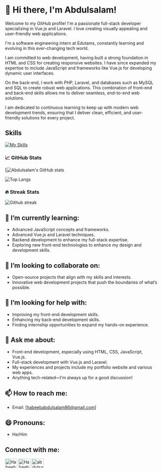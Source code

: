 # 👋 Hi there, I'm Abdulsalam! 
Welcome to my GitHub profile! I'm a passionate full-stack developer specializing in Vue.js and Laravel. I love creating visually appealing and user-friendly web applications.

I'm a software engineering intern at Edutams, constantly learning and evolving in this ever-changing tech world.

I am committed to web development, having built a strong foundation in HTML and CSS for creating responsive websites. I have since expanded my expertise to include JavaScript and frameworks like Vue.js for developing dynamic user interfaces.

On the back-end, I work with PHP, Laravel, and databases such as MySQL and SQL to create robust web applications. This combination of front-end and back-end skills allows me to deliver seamless, end-to-end web solutions.

I am dedicated to continuous learning to keep up with modern web development trends, ensuring that I deliver clean, efficient, and user-friendly solutions for every project.

## Skills
[![My Skills](https://skillicons.dev/icons?i=js,html,css,bootstrap,vue,php,laravel,stackoverflow,vite,postman,vscode,linkedin,git,github,figma&theme=dark)](https://skillicons.dev)

### 📈 GitHub Stats
[![Abdulsalam's GitHub stats](https://github-readme-stats.vercel.app/api?username=SgtSlaughter1&show_icons=true&locale=en&count_private=true&theme=algolia)

![Top Langs](https://github-readme-stats.vercel.app/api/top-langs/?username=SgtSlaughter1&show_icons=true&locale=en&count_private=true&theme=algolia&layout=compact)

### 🔥 Streak Stats
![Github streak](https://github-readme-streak-stats.herokuapp.com/?user=SgtSlaughter1&theme=algolia)

## 🌱 I’m currently learning:
- Advanced JavaScript concepts and frameworks.
- Advanced Vue.js and Laravel techniques.
- Backend development to enhance my full-stack expertise.
- Exploring new front-end technologies to enhance my design and development skills.

## 👯 I’m looking to collaborate on:
- Open-source projects that align with my skills and interests.
- Innovative web development projects that push the boundaries of what’s possible.

## 🤔 I’m looking for help with:
- Improving my front-end development skills.
- Enhancing my back-end development skills.
- Finding internship opportunities to expand my hands-on experience.

## 💬 Ask me about:
- Front-end development, especially using HTML, CSS, JavaScript, Vue.js.
- Full-stack development with Vue.js and Laravel.
- My experiences and projects include my portfolio website and various web apps.
- Anything tech-related—I’m always up for a good discussion!

## 📫 How to reach me:
- Email: [habeebabdulsalam86@gmail.com]


## 😄 Pronouns:
- He/Him


## Connect with me:

<p align="left">
  
<a href="https://x.com/HabeebA31942702" target="blank"><img align="center" src="https://raw.githubusercontent.com/rahuldkjain/github-profile-readme-generator/master/src/images/icons/Social/twitter.svg" alt="Habeeb | Twitter" height="30" width="40" /></a>
<a href="https://www.linkedin.com/in/abdulsalam-habeeb-9909592a2" target="blank"><img align="center" src="https://raw.githubusercontent.com/rahuldkjain/github-profile-readme-generator/master/src/images/icons/Social/linked-in-alt.svg" alt="Habeeb-Abdulsalam | LinkedIn" height="30" width="40" /></a>
<a href="https://wa.me/2349076630104" target="blank"><img align="center" src="https://raw.githubusercontent.com/rahuldkjain/github-profile-readme-generator/master/src/images/icons/Social/whatsapp.svg" alt="abdulsalam | Instagram" height="30" width="40" /></a>
</p>
